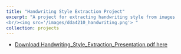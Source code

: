 ```yaml
---
title: "Handwriting Style Extraction Project"
excerpt: "A project for extracting handwriting style from images
<br/><img src='/images/dda4210_handwriting.png'> "
collection: projects
---
```


- [Download Handwriting_Style_Extraction_Presentation.pdf here](http://yangyiqu.github.io/files/DDA4210_pre.pdf)